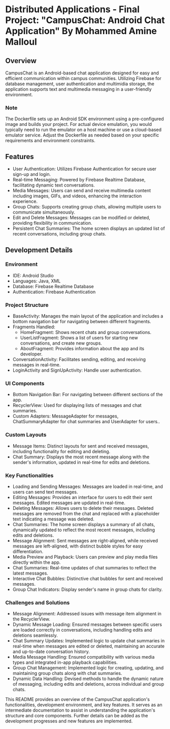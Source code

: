 # Distributed Applications - Final Project: "CampusChat: Android Chat Application" By Mohammed Amine Malloul

## Overview 
CampusChat is an Android-based chat application designed for easy and efficient communication within campus communities. Utilizing Firebase for database management, user authentication and multimidia storage, the application supports text and multimedia messaging in a user-friendly environment.

### Note
The Dockerfile sets up an Android SDK environment using a pre-configured image and builds your project. For actual device emulation, you would typically need to run the emulator on a host machine or use a cloud-based emulator service. Adjust the Dockerfile as needed based on your specific requirements and environment constraints.


## Features
- User Authentication: Utilizes Firebase Authentication for secure user sign-up and login.
- Real-time Messaging: Powered by Firebase Realtime Database, facilitating dynamic text conversations. 
- Media Messages: Users can send and receive multimedia content including images, GIFs, and videos, enhancing the interaction experience. 
- Group Chats: Supports creating group chats, allowing multiple users to communicate simultaneously. 
- Edit and Delete Messages: Messages can be modified or deleted, providing flexibility in communication. 
- Persistent Chat Summaries: The home screen displays an updated list of recent conversations, including group chats.

## Development Details
### Environment
- IDE: Android Studio
- Languages: Java, XML 
- Database: Firebase Realtime Database 
- Authentication: Firebase Authentication

### Project Structure
- BaseActivity: Manages the main layout of the application and includes a bottom navigation bar for navigating between different fragments.
- Fragments Handled:
  - HomeFragment: Shows recent chats and group conversations.
  - UserListFragment: Shows a list of users for starting new conversations, and create new groups.
  - AboutFragment: Provides information about the app and its developer.
- ConversationActivity: Facilitates sending, editing, and receiving messages in real-time.
- LoginActivity and SignUpActivity: Handle user authentication.

### UI Components
- Bottom Navigation Bar: For navigating between different sections of the app. 
- RecyclerView: Used for displaying lists of messages and chat summaries.
- Custom Adapters: MessageAdapter for messages, ChatSummaryAdapter for chat summaries and UserAdapter for users..

### Custom Layouts
- Message Items: Distinct layouts for sent and received messages, including functionality for editing and deleting.
- Chat Summary: Displays the most recent message along with the sender's information, updated in real-time for edits and deletions.

### Key Functionalities
- Loading and Sending Messages: Messages are loaded in real-time, and users can send text messages.
- Editing Messages: Provides an interface for users to edit their sent messages. Edited messages are updated in real-time.
- Deleting Messages: Allows users to delete their messages. Deleted messages are removed from the chat and replaced with a placeholder text indicating a message was deleted.
- Chat Summaries: The home screen displays a summary of all chats, dynamically updated to reflect the most recent messages, including edits and deletions.
- Message Alignment: Sent messages are right-aligned, while received messages are left-aligned, with distinct bubble styles for easy differentiation.
- Media Preview and Playback: Users can preview and play media files directly within the app. 
- Chat Summaries: Real-time updates of chat summaries to reflect the latest messages. 
- Interactive Chat Bubbles: Distinctive chat bubbles for sent and received messages. 
- Group Chat Indicators: Display sender's name in group chats for clarity.

### Challenges and Solutions
- Message Alignment: Addressed issues with message item alignment in the RecyclerView.
- Dynamic Message Loading: Ensured messages between specific users are loaded correctly in conversations, including handling edits and deletions seamlessly.
- Chat Summary Updates: Implemented logic to update chat summaries in real-time when messages are edited or deleted, maintaining an accurate and up-to-date conversation history.
- Media Message Handling: Ensured compatibility with various media types and integrated in-app playback capabilities. 
- Group Chat Management: Implemented logic for creating, updating, and maintaining group chats along with chat summaries. 
- Dynamic Data Handling: Devised methods to handle the dynamic nature of messaging, including edits and deletions, across individual and group chats.

This README provides an overview of the CampusChat application's functionalities, development environment, and key features. It serves as an intermediate documentation to assist in understanding the application's structure and core components. Further details can be added as the development progresses and new features are implemented.
